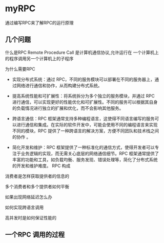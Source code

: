 # myRPC

通过编写RPC来了解RPC的运行原理

## 几个问题
什么是RPC
Remote Procedure Call 是计算机通信协议,允许运行在
一个计算机上的程序调用另一个计算机上的子程序

为什么需要RPC

* 实现分布式系统：通过 RPC，不同的服务模块可以部署在不同的服务器上，通过网络进行通信和协作，从而构建分布式系统​
。

* 提高系统性能和可扩展性：将系统拆分为多个独立的服务模块，并通过 RPC 进行通信，可以实现更好的性能优化和可扩展性。不同的服务可以根据其自身的负载情况进行独立的扩展和优化，而不会影响其他服务​
。
* 跨语言通信：RPC 框架通常支持多种编程语言，这使得不同语言编写的服务可以进行通信和集成。在实际的软件开发中，可能会使用不同的编程语言来实现不同的模块，RPC 提供了一种跨语言的解决方案，方便不同团队和技术栈之间的协作​
。
* 简化开发和维护：RPC 框架提供了一种标准化的通信方式，使得开发者可以专注于业务逻辑的实现，而无需关心底层的网络通信细节。RPC 框架通常提供了丰富的功能和工具，如负载均衡、服务发现、错误处理等，简化了分布式系统的开发和维护难度​
。
RPC 构成 

消费者是怎样获取提供者的信息的

多个消费者和多个提供者如何平衡

如果出现网络延迟怎么办

如何实现跨语言调用

高并发时是如何保证性能的


## 一个RPC 调用的过程